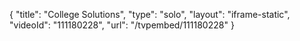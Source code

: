 {
    "title": "College Solutions",
    "type": "solo",
    "layout": "iframe-static",
    "videoId": "111180228",
    "url": "\/tvpembed\/111180228"
}